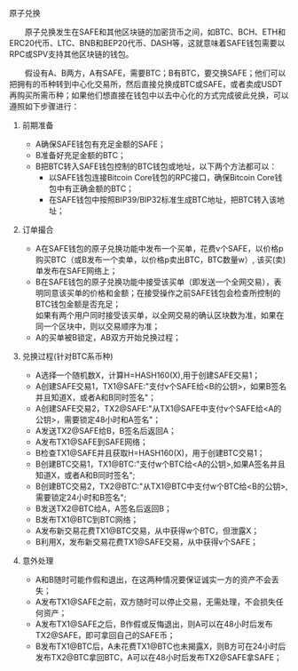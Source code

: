 原子兑换  

&emsp;&emsp;原子兑换发生在SAFE和其他区块链的加密货币之间，如BTC、BCH、ETH和ERC20代币、LTC、BNB和BEP20代币、DASH等，这就意味着SAFE钱包需要以RPC或SPV支持其他区块链的钱包。  
    
&emsp;&emsp;假设有A、B两方，A有SAFE，需要BTC；B有BTC，要交换SAFE；他们可以把拥有的币种转到中心化交易所，然后直接兑换成BTC或SAFE，或者卖成USDT再购买所需币种；如果他们想直接在钱包中以去中心化的方式完成彼此兑换，可以遵照如下步骤进行：

1.  前期准备  
    - A确保SAFE钱包有充足金额的SAFE；
    - B准备好充足金额的BTC；
    - B把BTC转入SAFE钱包控制的BTC钱包或地址，以下两个方法都可以：  
      - 以SAFE钱包连接Bitcoin Core钱包的RPC接口，确保Bitcoin Core钱包中有正确金额的BTC；
      - 在SAFE钱包中按照BIP39/BIP32标准生成BTC地址，把BTC转入该地址；

2.  订单撮合  
    - A在SAFE钱包的原子兑换功能中发布一个买单，花费v个SAFE，以价格p购买BTC（或B发布一个卖单，以价格p卖出BTC，BTC数量w）, 该买(卖)单发布在SAFE网络上；
    - B在SAFE钱包的原子兑换功能中接受该买单（即发送一个全网交易），表明同意该买单的价格和金额；在接受操作之前SAFE钱包会检查所控制的BTC钱包金额是否充足；  
      如果有两个用户同时接受该买单，以全网交易的确认区块数为准，如果在同一个区块中，则以交易顺序为准；
    - A的买单被B锁定，AB双方开始兑换过程；

3. 兑换过程(针对BTC系币种)  
    - A选择一个随机数X，计算H=HASH160(X),用于创建SAFE交易1；
    - A创建SAFE交易1，TX1@SAFE:"支付v个SAFE给<B的公钥>，如果B签名并且知道X，或者A和B同时签名"；
    - A创建SAFE交易2，TX2@SAFE:"从TX1@SAFE中支付v个SAFE给<A的公钥>，需要锁定48小时和A签名"；
    - A发送TX2@SAFE给B，B签名后返回A；
    - A发布TX1@SAFE到SAFE网络；
    - B检查TX1@SAFE并且获取H=HASH160(X)，用于创建BTC交易1；
    - B创建BTC交易1，TX1@BTC:"支付w个BTC给<A的公钥>,如果A签名并且知道X，或者A和B同时签名";
    - B创建BTC交易2，TX2@BTC:"从TX1@BTC中支付w个BTC给<B的公钥>,需要锁定24小时和B签名";
    - B发送TX2@BTC给A，A签名后返回B；
    - B发布TX1@BTC到BTC网络；
    - A发布新交易花费TX1@BTC交易，从中获得w个BTC，但泄露X；
    - B利用X，发布新交易花费TX1@SAFE交易，从中获得v个SAFE；

4. 意外处理  
    - A和B随时可能作假和退出，在这两种情况要保证诚实一方的资产不会丢失；
    - A发布TX1@SAFE之前，双方随时可以停止交易，无需处理，不会损失任何资产；
    - A发布TX1@SAFE之后，B作假或反悔退出，则A可以在48小时后发布TX2@SAFE，即可拿回自己的SAFE币；
    - B发布TX1@BTC后，A未花费TX1@BTC也未揭露X，则B方可在24小时后发布TX2@BTC拿回BTC，A可以在48小时后发布TX2@SAFE拿SAFE；
    
